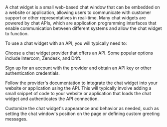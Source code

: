 A chat widget is a small web-based chat window that can be embedded on a website or application, allowing users to communicate with customer support or other representatives in real-time. Many chat widgets are powered by chat APIs, which are application programming interfaces that enable communication between different systems and allow the chat widget to function.

To use a chat widget with an API, you will typically need to:

Choose a chat widget provider that offers an API. Some popular options include Intercom, Zendesk, and Drift.

Sign up for an account with the provider and obtain an API key or other authentication credentials.

Follow the provider's documentation to integrate the chat widget into your website or application using the API. This will typically involve adding a small snippet of code to your website or application that loads the chat widget and authenticates the API connection.

Customize the chat widget's appearance and behavior as needed, such as setting the chat window's position on the page or defining custom greeting messages.
